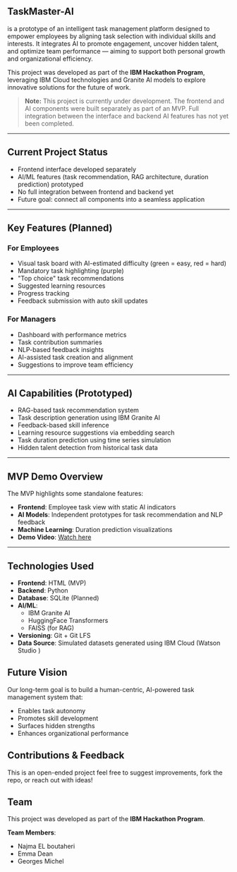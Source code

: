 ## **TaskMaster-AI** 

is a prototype of an intelligent task management platform designed to empower employees by aligning task selection with individual skills and interests. It integrates AI to promote engagement, uncover hidden talent, and optimize team performance — aiming to support both personal growth and organizational efficiency.

This project was developed as part of the **IBM Hackathon Program**, leveraging IBM Cloud technologies and Granite AI models to explore innovative solutions for the future of work.

> **Note:** This project is currently under development. The frontend and AI components were built separately as part of an MVP. Full integration between the interface and backend AI features has not yet been completed.

---

## Current Project Status

-  Frontend interface developed separately 
-  AI/ML features (task recommendation, RAG architecture, duration prediction) prototyped
-  No full integration between frontend and backend yet
-  Future goal: connect all components into a seamless application

---

## Key Features (Planned)

### For Employees
- Visual task board with AI-estimated difficulty (green = easy, red = hard)
- Mandatory task highlighting (purple)
- "Top choice" task recommendations
- Suggested learning resources
- Progress tracking
- Feedback submission with auto skill updates

### For Managers
- Dashboard with performance metrics
- Task contribution summaries
- NLP-based feedback insights
- AI-assisted task creation and alignment
- Suggestions to improve team efficiency

---

## AI Capabilities (Prototyped)

- RAG-based task recommendation system
- Task description generation using IBM Granite AI
- Feedback-based skill inference
- Learning resource suggestions via embedding search
- Task duration prediction using time series simulation
- Hidden talent detection from historical task data

---

## MVP Demo Overview

The MVP highlights some standalone features:

- **Frontend**: Employee task view with static AI indicators
- **AI Models**: Independent prototypes for task recommendation and NLP feedback
- **Machine Learning**: Duration prediction visualizations
- **Demo Video**: [Watch here](https://www.youtube.com/watch?v=sJq-1khWvOI)

---

## Technologies Used

- **Frontend**: HTML (MVP)
- **Backend**: Python 
- **Database**: SQLite (Planned)
- **AI/ML**:
  - IBM Granite AI
  - HuggingFace Transformers
  - FAISS (for RAG)
- **Versioning**: Git + Git LFS
- **Data Source**: Simulated datasets generated using IBM Cloud (Watson Studio )

##  Future Vision

Our long-term goal is to build a human-centric, AI-powered task management system that:
- Enables task autonomy
- Promotes skill development
- Surfaces hidden strengths
- Enhances organizational performance

## Contributions & Feedback

This is an open-ended project feel free to suggest improvements, fork the repo, or reach out with ideas!

## Team

This project was developed as part of the **IBM Hackathon Program**.

**Team Members**:
- Najma EL boutaheri
- Emma Dean  
- Georges Michel




